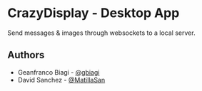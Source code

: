# CrazyDisplay - Desktop App

Send messages & images through websockets to a local server.

## Authors

- Geanfranco Biagi - [@gbiagi](https://www.github.com/gbiagi)
- David Sanchez - [@MatillaSan](https://www.github.com/MatillaSan)

